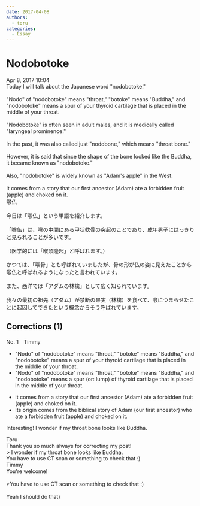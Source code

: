 ```yaml
---
date: 2017-04-08
authors:
  - toru
categories:
  - Essay
---
```


<h1 id="subject_show">Nodobotoke</h1>
<div class="date">Apr 8, 2017 10:04</div>
<div id="post"><div id="body_show_ori">
Today I will talk about the Japanese word "nodobotoke."<br/><br/>"Nodo" of "nodobotoke" means "throat," "botoke" means "Buddha," and "nodobotoke" means a spur of your thyroid cartilage that is placed in the middle of your throat.<br/><br/>"Nodobotoke" is often seen in adult males, and it is medically called "laryngeal prominence."<br/><br/>In the past, it was also called just "nodobone," which means "throat bone."<br/><br/>However, it is said that since the shape of the bone looked like the Buddha, it became known as "nodobotoke."<br/><br/>Also, "nodobotoke" is widely known as "Adam's apple" in the West.<br/><br/>It comes from a story that our first ancestor (Adam) ate a forbidden fruit (apple) and choked on it.
</div></div>

<!-- more -->

<div id="post_ja"><div id="body_show_mo">
喉仏<br/><br/>今日は「喉仏」という単語を紹介します。<br/><br/>「喉仏」は、喉の中間にある甲状軟骨の突起のことであり、成年男子にはっきりと見られることが多いです。<br/><br/>（医学的には「喉頭隆起」と呼ばれます。）<br/><br/>かつては、「喉骨」とも呼ばれていましたが、骨の形が仏の姿に見えたことから喉仏と呼ばれるようになったと言われています。<br/><br/>また、西洋では「アダムの林檎」として広く知られています。<br/><br/>我々の最初の祖先（アダム）が禁断の果実（林檎）を食べて、喉につまらせたことに起因してできたという概念からそう呼ばれています。
</div></div>

## Corrections (1)
<div id="block"><div class="first_name"> No. 1　<span class="just_name">Timmy</span></div><div id="block2">
<ul class="correction_field">
<li class="incorrect">"Nodo" of "nodobotoke" means "throat," "botoke" means "Buddha," and "nodobotoke" means a spur of your thyroid cartilage that is placed in the middle of your throat.</li>
<li class="corrected correct">
"Nodo" of "nodobotoke" means "throat," "botoke" means "Buddha," and "nodobotoke" means a spur (or: <span class="f_blue">lump</span>) of thyroid cartilage that is placed in the middle of your throat.
</li>
</ul>
<ul class="correction_field">
<li class="incorrect">It comes from a story that our first ancestor (Adam) ate a forbidden fruit (apple) and choked on it.</li>
<li class="corrected correct">
It<span class="f_blue">s origin</span> comes from <span class="f_blue">the biblical</span> story <span class="f_blue">of </span>Adam (our first ancestor) <span class="f_blue">who</span> ate a forbidden fruit (apple) and choked on it.
</li>
</ul>
<p class="comment_small">
 Interesting! I wonder if my throat bone looks like Buddha.
</p>

</div><div class="name"><span class="just_name">Toru</span><br>
Thank you so much always for correcting my post!<br/>&gt;  I wonder if my throat bone looks like Buddha.<br/>You have to use CT scan or something to check that :)
</div>
<div class="name"><span class="just_name">Timmy</span><br>
You're welcome!<br/><br/>&gt;You have to use CT scan or something to check that :)<br/><br/>Yeah I should do that)
</div>
</div>
